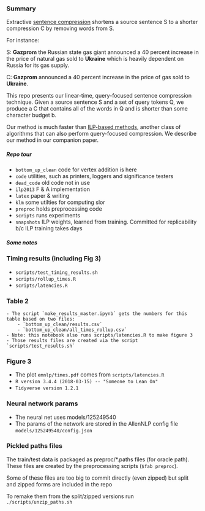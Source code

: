 
### Summary
Extractive [sentence compression](https://www.isi.edu/~marcu/papers/aaai-stat-sum-00.pdf) shortens a source sentence S to a shorter compression C by removing words from S. 

For instance:

S: **Gazprom** the Russian state gas giant announced a 40 percent increase in the price of natural gas sold to **Ukraine** which is heavily dependent on Russia for its gas supply.

C: **Gazprom** announced a 40 percent increase in the price of gas sold to **Ukraine**.

This repo presents our linear-time, query-focused sentence compression technique. Given a source sentence S and a set of query tokens Q, we produce a C that contains all of the words in Q and is shorter than some character budget b.

Our method is much faster than [ILP-based methods](https://www.jamesclarke.net/media/papers/clarke-lapata-jair2008.pdf), another class of algorithms that can also perform query-focused compression. We describe our method in our companion paper.


##### Repo tour

- `bottom_up_clean` code for vertex addition is here
- `code` utilities, such as printers, loggers and significance testers
- `dead_code` old code not in use
- `ilp2013` F & A implementation
- `latex` paper & writing
- `klm` some utilties for computing slor
- `preproc` holds preprocessing code
- `scripts` runs experiments
- `snapshots` ILP weights, learned from training. Committed for replicability b/c ILP training takes days

##### Some notes

### Timing results (including Fig 3)
 
- `scripts/test_timing_results.sh`
- `scripts/rollup_times.R`
- `scripts/latencies.R`

### Table 2
    - The script `make_results_master.ipynb` gets the numbers for this table based on two files: 
        - `bottom_up_clean/results.csv`
        - `bottom_up_clean/all_times_rollup.csv`
    - Note: this notebook also runs scripts/latencies.R to make figure 3
    - Those results files are created via the script `scripts/test_results.sh`

### Figure 3
- The plot `emnlp/times.pdf` comes from `scripts/latencies.R` 
- `R version 3.4.4 (2018-03-15) -- "Someone to Lean On"`
- `Tidyverse version 1.2.1`

### Neural network params

- The neural net uses models/125249540
- The params of the network are stored in the AllenNLP config file `models/125249540/config.json`

### Pickled paths files

The train/test data is packaged as preproc/*.paths files (for oracle path). These files are created by the preprocessing scripts (`$fab preproc`).

Some of these files are too big to commit directly (even zipped) but split and zipped forms are included in the repo

To remake them from the split/zipped versions run `./scripts/unzip_paths.sh`
